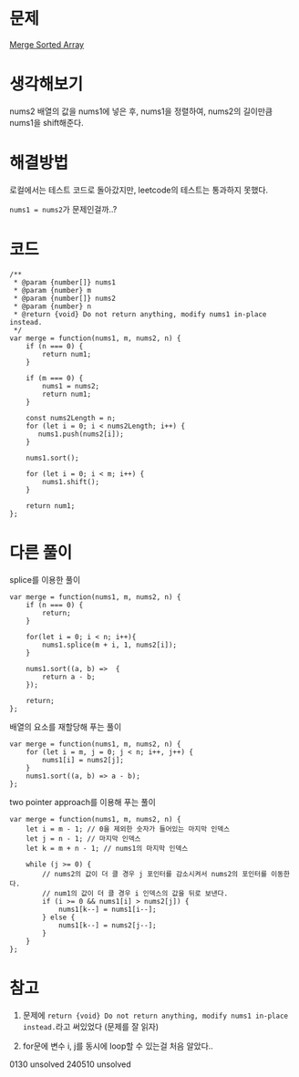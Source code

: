 # 문제

[Merge Sorted Array](https://leetcode.com/problems/merge-sorted-array/)

# 생각해보기

nums2 배열의 값을 nums1에 넣은 후, nums1을 정렬하여, nums2의 길이만큼 nums1을 shift해준다.

# 해결방법

로컬에서는 테스트 코드로 돌아갔지만, leetcode의 테스트는 통과하지 못했다.

`nums1 = nums2`가 문제인걸까..?

# 코드

```
/**
 * @param {number[]} nums1
 * @param {number} m
 * @param {number[]} nums2
 * @param {number} n
 * @return {void} Do not return anything, modify nums1 in-place instead.
 */
var merge = function(nums1, m, nums2, n) {
    if (n === 0) {
        return num1;
    }

    if (m === 0) {
        nums1 = nums2;
        return num1;
    }

    const nums2Length = n;
    for (let i = 0; i < nums2Length; i++) {
       nums1.push(nums2[i]);
    }

    nums1.sort();

    for (let i = 0; i < m; i++) {
        nums1.shift();
    }

    return num1;
};
```

# 다른 풀이

splice를 이용한 풀이

```
var merge = function(nums1, m, nums2, n) {
    if (n === 0) {
        return;
    }

    for(let i = 0; i < n; i++){
        nums1.splice(m + i, 1, nums2[i]);
    }

    nums1.sort((a, b) =>  {
        return a - b;
    });

    return;
};
```

배열의 요소를 재할당해 푸는 풀이

```
var merge = function(nums1, m, nums2, n) {
    for (let i = m, j = 0; j < n; i++, j++) {
        nums1[i] = nums2[j];
    }
    nums1.sort((a, b) => a - b);
};
```

two pointer approach를 이용해 푸는 풀이

```
var merge = function(nums1, m, nums2, n) {
    let i = m - 1; // 0을 제외한 숫자가 들어있는 마지막 인덱스
    let j = n - 1; // 마지막 인덱스
    let k = m + n - 1; // nums1의 마지막 인덱스

    while (j >= 0) {
        // nums2의 값이 더 클 경우 j 포인터를 감소시켜서 nums2의 포인터를 이동한다.
        // num1의 값이 더 클 경우 i 인덱스의 값을 뒤로 보낸다.
        if (i >= 0 && nums1[i] > nums2[j]) {
            nums1[k--] = nums1[i--];
        } else {
            nums1[k--] = nums2[j--];
        }
    }
};
```

# 참고

1. 문제에 `return {void} Do not return anything, modify nums1 in-place instead.`라고 써있었다 (문제를 잘 읽자)

2. for문에 변수 i, j를 동시에 loop할 수 있는걸 처음 알았다..

0130 unsolved
240510 unsolved
